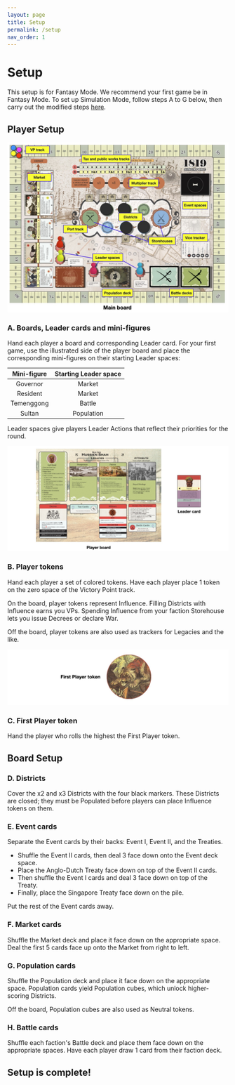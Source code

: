 ```yaml
---
layout: page
title: Setup
permalink: /setup
nav_order: 1
---
```

# Setup

This setup is for Fantasy Mode. We recommend your first game be in Fantasy Mode. To set up Simulation Mode, follow steps A to G below, then carry out the modified steps [here](/simulation-mode#setup-changes).

## Player Setup

![Main Board setup](/img/main_board_setup.jpg)

### A. Boards, Leader cards and mini-figures

Hand each player a board and corresponding Leader card. For your first game, use the illustrated side of the player board and place the corresponding mini-figures on their starting Leader spaces:

<!-- Players on the same faction sit beside each other. -->

| Mini-figure | Starting Leader space |
| :---: | :---: |
| Governor | Market |
| Resident | Market |
| Temenggong | Battle |
| Sultan | Population |

Leader spaces give players Leader Actions that reflect their priorities for the round.

<!-- ### B. Legacy and Attribute tiles -->
<!-- Legacies are the achievements your character wants history to remember them for, while Attributes allow them to bend the rules *(ever so slightly)* in their favor. -->
<!-- 
For your first game, use the Legacies and Attributes printed on the player boards. Put the Legacy and Attribute tiles away.

Otherwise, have each player draw 3 Legacy tiles at random, keep 2, and discard the other. Also have each player draw 1 Attribute tile at random. Put the rest of the tiles away. -->

![Player Board setup](/img/player_board_setup.jpg)

### B. Player tokens

Hand each player a set of colored tokens. Have each player place 1 token on the zero space of the Victory Point track.

On the board, player tokens represent Influence. Filling Districts with Influence earns you VPs. Spending Influence from your faction Storehouse lets you issue Decrees or declare War.

Off the board, player tokens are also used as trackers for Legacies and the like.

![First Player token](/img/fp_token.jpg)

### C. First Player token

Hand the player who rolls the highest the First Player token.

## Board Setup

### D. Districts

Cover the x2 and x3 Districts with the four black markers. These Districts are closed; they must be Populated before players can place Influence tokens on them.

<!-- > *3-player game: the solo player only covers their x3 District.* -->
<!-- ## Card Setup -->

### E. Event cards

Separate the Event cards by their backs: Event I, Event II, and the Treaties.

- Shuffle the Event II cards, then deal 3 face down onto the Event deck space.
- Place the Anglo-Dutch Treaty face down on top of the Event II cards.
- Then shuffle the Event I cards and deal 3 face down on top of the Treaty.
- Finally, place the Singapore Treaty face down on the pile.

Put the rest of the Event cards away.

### F. Market cards

Shuffle the Market deck and place it face down on the appropriate space. Deal the first 5 cards face up onto the Market from right to left.

### G. Population cards

Shuffle the Population deck and place it face down on the appropriate space. Population cards yield Population cubes, which unlock higher-scoring Districts.

Off the board, Population cubes are also used as Neutral tokens.

<!-- 
represent the various social groups who migrated---voluntarily or otherwise---into Singapore.
 -->

### H. Battle cards

Shuffle each faction's Battle deck and place them face down on the appropriate spaces. Have each player draw 1 card from their faction deck.

<!-- 
> *3-player game: the solo player draws 3 Battle cards and keeps 2.*
 -->

## Setup is complete!